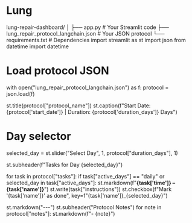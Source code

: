 # Lung
lung-repair-dashboard/ │ ├── app.py                      # Your Streamlit code ├── lung_repair_protocol_langchain.json  # Your JSON protocol └── requirements.txt            # Dependencies
import streamlit as st
import json
from datetime import datetime

# Load protocol JSON
with open("lung_repair_protocol_langchain.json") as f:
    protocol = json.load(f)

st.title(protocol["protocol_name"])
st.caption(f"Start Date: {protocol['start_date']} | Duration: {protocol['duration_days']} Days")

# Day selector
selected_day = st.slider("Select Day", 1, protocol["duration_days"], 1)

st.subheader(f"Tasks for Day {selected_day}")

for task in protocol["tasks"]:
    if task["active_days"] == "daily" or selected_day in task["active_days"]:
        st.markdown(f"**{task['time']} – {task['name']}**")
        st.write(task["instructions"])
        st.checkbox(f"Mark '{task['name']}' as done", key=f"{task['name']}_{selected_day}")

st.markdown("---")
st.subheader("Protocol Notes")
for note in protocol["notes"]:
    st.markdown(f"- {note}")
